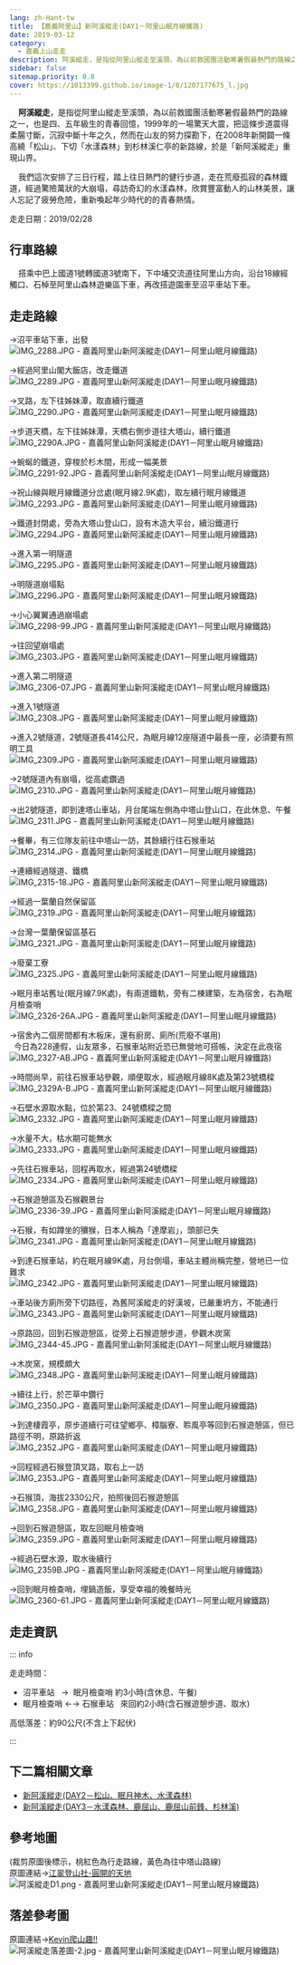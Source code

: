 ```yaml
---
lang: zh-Hant-tw
title: 【嘉義阿里山】新阿溪縱走(DAY1－阿里山眠月線鐵路)
date: 2019-03-12
category: 
  - 嘉義上山走走
description: 阿溪縱走，是指從阿里山縱走至溪頭，為以前救國團活動寒暑假最熱門的路線之一，也是四、五年級生的青春回憶，1999年的一場驚天大震，把這條步道震得柔腸寸斷，沉寂中斷十年之久，然而在山友的努力探勘下，在2008年新開闢一條高繞「松山」、下切「水漾森林」到杉林溪仁亭的新路線，於是「新阿溪縱走」重現山界。
sidebar: false
sitemap.priority: 0.8
cover: https://1013399.github.io/image-1/8/1207177675_l.jpg
---
```


    **阿溪縱走**，是指從阿里山縱走至溪頭，為以前救國團活動寒暑假最熱門的路線之一，也是四、五年級生的青春回憶，1999年的一場驚天大震，把這條步道震得柔腸寸斷，沉寂中斷十年之久，然而在山友的努力探勘下，在2008年新開闢一條高繞「松山」、下切「水漾森林」到杉林溪仁亭的新路線，於是「新阿溪縱走」重現山界。  

    我們這次安排了三日行程，踏上往日熱門的健行步道，走在荒廢孤寂的森林鐵道，經過驚險萬狀的大崩塌，尋訪奇幻的水漾森林，欣賞豐富動人的山林美景，讓人忘記了疲勞危險，重新喚起年少時代的的青春熱情。

<!-- more -->

走走日期：2019/02/28

## 行車路線
    搭乘中巴上國道1號轉國道3號南下，下中埔交流道往阿里山方向，沿台18線經觸口、石棹至阿里山森林遊樂區下車，再改搭遊園車至沼平車站下車。

## 走走路線
→沼平車站下車，出發  
![IMG_2288.JPG - 嘉義阿里山新阿溪縱走(DAY1－阿里山眠月線鐵路)](https://1013399.github.io/image-1/8/1207178768_l.jpg)

→經過阿里山閣大飯店，改走鐵道  
![IMG_2289.JPG - 嘉義阿里山新阿溪縱走(DAY1－阿里山眠月線鐵路)](https://1013399.github.io/image-1/8/1207177872_l.jpg)

→叉路，左下往姊妹潭，取直續行鐵道  
![IMG_2290.JPG - 嘉義阿里山新阿溪縱走(DAY1－阿里山眠月線鐵路)](https://1013399.github.io/image-1/8/1207177874_l.jpg)

→步道天橋，左下往姊妹潭，天橋右側步道往大塔山，續行鐵道  
![IMG_2290A.JPG - 嘉義阿里山新阿溪縱走(DAY1－阿里山眠月線鐵路)](https://1013399.github.io/image-1/8/1207177673_l.jpg)

→蜿蜒的鐵道，穿梭於杉木間，形成一幅美景  
![IMG_2291-92.JPG - 嘉義阿里山新阿溪縱走(DAY1－阿里山眠月線鐵路)](https://1013399.github.io/image-1/8/1207178769_l.jpg)

→祝山線與眠月線鐵道分岔處(眠月線2.9K處)，取左續行眠月線鐵道  
![IMG_2293.JPG - 嘉義阿里山新阿溪縱走(DAY1－阿里山眠月線鐵路)](https://1013399.github.io/image-1/8/1207177479_l.jpg)

→鐵道封閉處，旁為大塔山登山口，設有木造大平台，續沿鐵道行  
![IMG_2294.JPG - 嘉義阿里山新阿溪縱走(DAY1－阿里山眠月線鐵路)](https://1013399.github.io/image-1/8/1207177675_l.jpg)

→進入第一明隧道  
![IMG_2295.JPG - 嘉義阿里山新阿溪縱走(DAY1－阿里山眠月線鐵路)](https://1013399.github.io/image-1/8/1207177275_l.jpg)

→明隧道崩塌點  
![IMG_2296.JPG - 嘉義阿里山新阿溪縱走(DAY1－阿里山眠月線鐵路)](https://1013399.github.io/image-1/8/1207177776_l.jpg)

→小心翼翼通過崩塌處  
![IMG_2298-99.JPG - 嘉義阿里山新阿溪縱走(DAY1－阿里山眠月線鐵路)](https://1013399.github.io/image-1/8/1207176894_l.jpg)

→往回望崩塌處  
![IMG_2303.JPG - 嘉義阿里山新阿溪縱走(DAY1－阿里山眠月線鐵路)](https://1013399.github.io/image-1/8/1207176895_l.jpg)

→進入第二明隧道  
![IMG_2306-07.JPG - 嘉義阿里山新阿溪縱走(DAY1－阿里山眠月線鐵路)](https://1013399.github.io/image-1/8/1207177877_l.jpg)

→進入1號隧道  
![IMG_2308.JPG - 嘉義阿里山新阿溪縱走(DAY1－阿里山眠月線鐵路)](https://1013399.github.io/image-1/8/1207177780_l.jpg)

→進入2號隧道，2號隧道長414公尺，為眠月線12座隧道中最長一座，必須要有照明工具  
![IMG_2309.JPG - 嘉義阿里山新阿溪縱走(DAY1－阿里山眠月線鐵路)](https://1013399.github.io/image-1/8/1207178373_l.jpg)

→2號隧道內有崩塌，從高處鑽過  
![IMG_2310.JPG - 嘉義阿里山新阿溪縱走(DAY1－阿里山眠月線鐵路)](https://1013399.github.io/image-1/8/1207177383_l.jpg)

→出2號隧道，即到達塔山車站，月台尾端左側為中塔山登山口，在此休息、午餐  
![IMG_2311.JPG - 嘉義阿里山新阿溪縱走(DAY1－阿里山眠月線鐵路)](https://1013399.github.io/image-1/8/1207177878_l.jpg)

→餐畢，有三位隊友前往中塔山一訪，其餘續行往石猴車站  
![IMG_2314.JPG - 嘉義阿里山新阿溪縱走(DAY1－阿里山眠月線鐵路)](https://1013399.github.io/image-1/8/1207174432_l.jpg)

→連續經過隧道、鐵橋  
![IMG_2315-18.JPG - 嘉義阿里山新阿溪縱走(DAY1－阿里山眠月線鐵路)](https://1013399.github.io/image-1/8/1207178580_l.jpg)

→經過一葉蘭自然保留區  
![IMG_2319.JPG - 嘉義阿里山新阿溪縱走(DAY1－阿里山眠月線鐵路)](https://1013399.github.io/image-1/8/1207177277_l.jpg)

→台灣一葉蘭保留區基石  
![IMG_2321.JPG - 嘉義阿里山新阿溪縱走(DAY1－阿里山眠月線鐵路)](https://1013399.github.io/image-1/8/1207176897_l.jpg)

→廢棄工寮  
![IMG_2325.JPG - 嘉義阿里山新阿溪縱走(DAY1－阿里山眠月線鐵路)](https://1013399.github.io/image-1/8/1207178374_l.jpg)

→眠月車站舊址(眠月線7.9K處)，有兩道鐵軌，旁有二棟建築，左為宿舍，右為眠月檢查哨  
![IMG_2326-26A.JPG - 嘉義阿里山新阿溪縱走(DAY1－阿里山眠月線鐵路)](https://1013399.github.io/image-1/8/1207178376_l.jpg)

→宿舍內二個房間都有木板床，還有廚房、廁所(荒廢不堪用)  
  今日為228連假，山友眾多，石猴車站附近恐已無營地可搭帳，決定在此夜宿  
![IMG_2327-AB.JPG - 嘉義阿里山新阿溪縱走(DAY1－阿里山眠月線鐵路)](https://1013399.github.io/image-1/8/1207177279_l.jpg)

→時間尚早，前往石猴車站參觀，順便取水，經過眠月線8K處及第23號橋樑  
![IMG_2329A-B.JPG - 嘉義阿里山新阿溪縱走(DAY1－阿里山眠月線鐵路)](https://1013399.github.io/image-1/8/1207174433_l.jpg)

→石壁水源取水點，位於第23、24號橋樑之間  
![IMG_2332.JPG - 嘉義阿里山新阿溪縱走(DAY1－阿里山眠月線鐵路)](https://1013399.github.io/image-1/8/1207177281_l.jpg)

→水量不大，枯水期可能無水  
![IMG_2333.JPG - 嘉義阿里山新阿溪縱走(DAY1－阿里山眠月線鐵路)](https://1013399.github.io/image-1/8/1207176898_l.jpg)

→先往石猴車站，回程再取水，經過第24號橋樑  
![IMG_2334.JPG - 嘉義阿里山新阿溪縱走(DAY1－阿里山眠月線鐵路)](https://1013399.github.io/image-1/8/1207178283_l.jpg)

→石猴遊憩區及石猴觀景台  
![IMG_2336-39.JPG - 嘉義阿里山新阿溪縱走(DAY1－阿里山眠月線鐵路)](https://1013399.github.io/image-1/8/1207177480_l.jpg)

→石猴，有如蹲坐的獼猴，日本人稱為「達摩岩」，頭部已失  
![IMG_2341.JPG - 嘉義阿里山新阿溪縱走(DAY1－阿里山眠月線鐵路)](https://1013399.github.io/image-1/8/1207178582_l.jpg)

→到達石猴車站，約在眠月線9K處，月台倒塌，車站主體尚稱完整，營地已一位難求  
![IMG_2342.JPG - 嘉義阿里山新阿溪縱走(DAY1－阿里山眠月線鐵路)](https://1013399.github.io/image-1/8/1207177283_l.jpg)

→車站後方廁所旁下切路徑，為舊阿溪縱走的好漢坡，已嚴重坍方，不能通行  
![IMG_2343.JPG - 嘉義阿里山新阿溪縱走(DAY1－阿里山眠月線鐵路)](https://1013399.github.io/image-1/8/1207177482_l.jpg)

→原路回，回到石猴遊憩區，從旁上石猴遊憩步道，參觀木炭窯  
![IMG_2344-45.JPG - 嘉義阿里山新阿溪縱走(DAY1－阿里山眠月線鐵路)](https://1013399.github.io/image-1/8/1207178585_l.jpg)

→木炭窯，規模頗大  
![IMG_2348.JPG - 嘉義阿里山新阿溪縱走(DAY1－阿里山眠月線鐵路)](https://1013399.github.io/image-1/8/1207178773_l.jpg)

→續往上行，於芒草中鑽行  
![IMG_2350.JPG - 嘉義阿里山新阿溪縱走(DAY1－阿里山眠月線鐵路)](https://1013399.github.io/image-1/8/1207178378_l.jpg)

→到達棲霞亭，原步道續行可往望鄉亭、樟腦寮、聆風亭等回到石猴遊憩區，但已路徑不明，原路折返  
![IMG_2352.JPG - 嘉義阿里山新阿溪縱走(DAY1－阿里山眠月線鐵路)](https://1013399.github.io/image-1/8/1207178588_l.jpg)

→回程經過石猴登頂叉路，取右上一訪  
![IMG_2353.JPG - 嘉義阿里山新阿溪縱走(DAY1－阿里山眠月線鐵路)](https://1013399.github.io/image-1/8/1207177390_l.jpg)

→石猴頂，海拔2330公尺，拍照後回石猴遊憩區  
![IMG_2358.JPG - 嘉義阿里山新阿溪縱走(DAY1－阿里山眠月線鐵路)](https://1013399.github.io/image-1/8/1207177284_l.jpg)

→回到石猴遊憩區，取左回眠月檢查哨  
![IMG_2359.JPG - 嘉義阿里山新阿溪縱走(DAY1－阿里山眠月線鐵路)](https://1013399.github.io/image-1/8/1207178590_l.jpg)

→經過石壁水源，取水後續行  
![IMG_2359B.JPG - 嘉義阿里山新阿溪縱走(DAY1－阿里山眠月線鐵路)](https://1013399.github.io/image-1/8/1207177484_l.jpg)

→回到眠月檢查哨，埋鍋造飯，享受幸福的晚餐時光  
![IMG_2360-61.JPG - 嘉義阿里山新阿溪縱走(DAY1－阿里山眠月線鐵路)](https://1013399.github.io/image-1/8/1207177682_l.jpg)

## 走走資訊
::: info

走走時間：
- 沼平車站   →  眠月檢查哨 約3小時(含休息、午餐)  
- 眠月檢查哨 ←→ 石猴車站   來回約2小時(含石猴遊憩步道、取水)

高低落差：約90公尺(不含上下起伏)

:::

## 下二篇相關文章
- [新阿溪縱走(DAY2－松山、眠月神木、水漾森林)](/posts/post-7-2019-03-13.html)  
- [新阿溪縱走(DAY3－水漾森林、鹿屈山、鹿屈山前鋒、杉林溪)](/posts/post-6-2019-03-14.html)

## 參考地圖
(裁剪原圖後標示，桃紅色為行走路線，黃色為往中塔山路線)  
原圖連結→[江翠登山社-圓開的天地](http://ms2.ctjh.ntpc.edu.tw/~uank3/110313chat.htm)  
![阿溪縱走D1.png - 嘉義阿里山新阿溪縱走(DAY1－阿里山眠月線鐵路)](https://1013399.github.io/image-1/8/1207177488_l.jpg)

## 落差參考圖
原圖連結→[Kevin爬山趣!!](http://mingkevin77.pixnet.net/blog/post/216617807-20170527-29)  
![阿溪縱走落差圖-2.jpg - 嘉義阿里山新阿溪縱走(DAY1－阿里山眠月線鐵路)](https://1013399.github.io/image-1/8/1207177425_l.jpg)